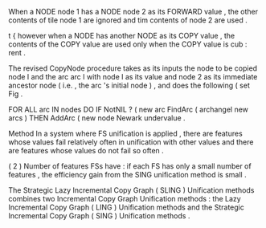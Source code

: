 When a NODE node 1 has a NODE node 2 as its FORWARD value , the other contents of tile node 1 are ignored and tim contents of node 2 are used . 

t { however when a NODE has another NODE as its COPY value , the contents of the COPY value are used only when the COPY value is cub : rent . 

The revised CopyNode procedure takes as its inputs the node to be copied node I and the arc arc I with node I as its value and node 2 as its immediate ancestor node ( i.e. , the arc 's initial node ) , and does the following ( set Fig . 

FOR ALL arc IN nodes DO IF NotNIL ? ( new arc FindArc ( archangel new arcs ) THEN AddArc ( new node Newark undervalue . 

Method In a system where FS unification is applied , there are features whose values fail relatively often in unification with other values and there are features whose values do not fail so often . 

( 2 ) Number of features FSs have : if each FS has only a small number of features , the efficiency gain from the SING unification method is small . 

The Strategic Lazy Incremental Copy Graph ( SLING ) Unification methods combines two Incremental Copy Graph Unification methods : the Lazy Incremental Copy Graph ( LING ) Unification methods and the Strategic Incremental Copy Graph ( SING ) Unification methods .